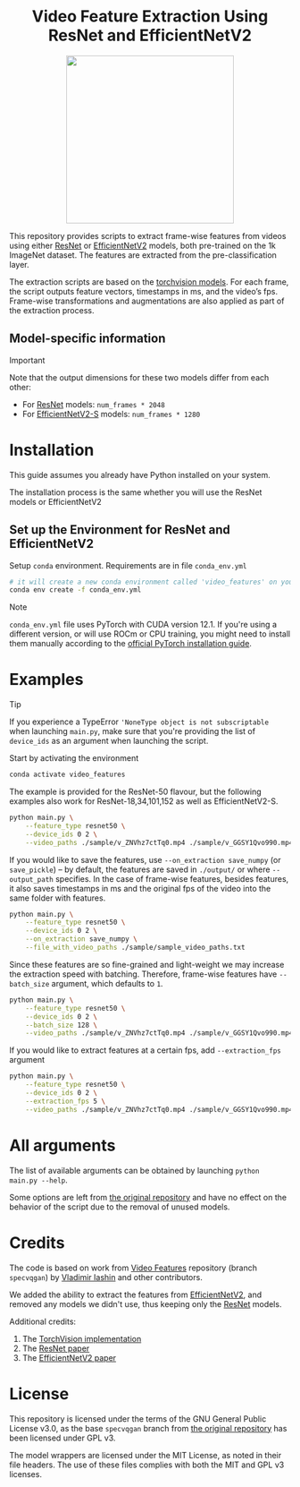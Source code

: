 
<div align="center">

# Video Feature Extraction Using ResNet and EfficientNetV2

<img src="./docs/_assets/base.png" width="300" />
</div>

This repository provides scripts to extract frame-wise features from videos using either [ResNet](https://arxiv.org/abs/1512.03385) or [EfficientNetV2](https://arxiv.org/abs/2104.00298) models, both pre-trained on the 1k ImageNet dataset. The features are extracted from the pre-classification layer.

The extraction scripts are based on the [torchvision models](https://pytorch.org/vision/0.19/models.html#classification). For each frame, the script outputs feature vectors, timestamps in ms, and the video’s fps. Frame-wise transformations and augmentations are also applied as part of the extraction process.

## Model-specific information
> [!IMPORTANT]
> Note that the output dimensions for these two models differ from each other: 
> * For [ResNet](https://arxiv.org/abs/1512.03385) models: `num_frames * 2048`
> * For [EfficientNetV2-S](https://arxiv.org/abs/2104.00298) models: `num_frames * 1280`


# Installation
This guide assumes you already have Python installed on your system.

The installation process is the same whether you will use the ResNet models or EfficientNetV2

## Set up the Environment for ResNet and EfficientNetV2
Setup `conda` environment. Requirements are in file `conda_env.yml`
```bash
# it will create a new conda environment called 'video_features' on your machine
conda env create -f conda_env.yml
```

> [!NOTE]
> `conda_env.yml` file uses PyTorch with CUDA version 12.1. If you're using a different version, or will use ROCm or CPU training, you might need to install them manually according to the [official PyTorch installation guide](https://pytorch.org/get-started/locally/).

# Examples
> [!TIP] 
> If you experience a TypeError `'NoneType object is not subscriptable` when launching `main.py`, make sure that you're providing the list of `device_ids` as an argument when launching the script.

Start by activating the environment
```bash
conda activate video_features
```

The example is provided for the ResNet-50 flavour, but the following examples also work for ResNet-18,34,101,152 as well as EfficientNetV2-S.
```bash
python main.py \
    --feature_type resnet50 \
    --device_ids 0 2 \
    --video_paths ./sample/v_ZNVhz7ctTq0.mp4 ./sample/v_GGSY1Qvo990.mp4
```
If you would like to save the features, use `--on_extraction save_numpy` (or `save_pickle`) – by default, the features are saved in `./output/` or where `--output_path` specifies. In the case of frame-wise features, besides features, it also saves timestamps in ms and the original fps of the video into the same folder with features.
```bash
python main.py \
    --feature_type resnet50 \
    --device_ids 0 2 \
    --on_extraction save_numpy \
    --file_with_video_paths ./sample/sample_video_paths.txt
```
Since these features are so fine-grained and light-weight we may increase the extraction speed with batching. Therefore, frame-wise features have `--batch_size` argument, which defaults to `1`.
```bash
python main.py \
    --feature_type resnet50 \
    --device_ids 0 2 \
    --batch_size 128 \
    --video_paths ./sample/v_ZNVhz7ctTq0.mp4 ./sample/v_GGSY1Qvo990.mp4
```
If you would like to extract features at a certain fps, add `--extraction_fps` argument
```bash
python main.py \
    --feature_type resnet50 \
    --device_ids 0 2 \
    --extraction_fps 5 \
    --video_paths ./sample/v_ZNVhz7ctTq0.mp4 ./sample/v_GGSY1Qvo990.mp4
```

# All arguments

The list of available arguments can be obtained by launching `python main.py --help`.

Some options are left from [the original repository](https://github.com/v-iashin/video_features/tree/specvqgan) and have no effect on the behavior of the script due to the removal of unused models.

# Credits
The code is based on work from [Video Features](https://github.com/v-iashin/video_features/tree/specvqgan) repository (branch `specvqgan`) by [Vladimir Iashin](https://github.com/v-iashin) and other contributors.

We added the ability to extract the features from [EfficientNetV2](https://arxiv.org/abs/2104.00298), and removed any models we didn't use, thus keeping only the [ResNet](https://arxiv.org/abs/1512.03385) models.

Additional credits:
1. The [TorchVision implementation](https://pytorch.org/vision/0.19/models.html#classification)
2. The [ResNet paper](https://arxiv.org/abs/1512.03385)
3. The [EfficientNetV2 paper](https://arxiv.org/abs/2104.00298)

# License

This repository is licensed under the terms of the GNU General Public License v3.0, as the base `specvqgan` branch from [the original repository](https://github.com/v-iashin/video_features/tree/specvqgan) has been licensed under GPL v3.

The model wrappers are licensed under the MIT License, as noted in their file headers. The use of these files complies with both the MIT and GPL v3 licenses.